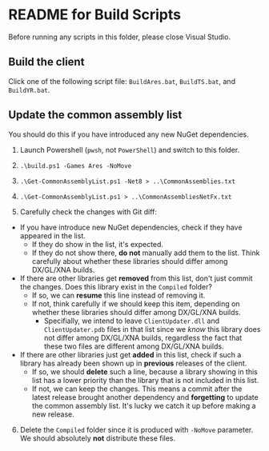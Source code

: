 # README for Build Scripts

Before running any scripts in this folder, please close Visual Studio.

## Build the client

Click one of the following script file: `BuildAres.bat`, `BuildTS.bat`, and `BuildYR.bat`.

## Update the common assembly list

You should do this if you have introduced any new NuGet dependencies.

1. Launch Powershell (`pwsh`, not `PowerShell`) and switch to this folder. 

2. `.\build.ps1 -Games Ares -NoMove`

3. `.\Get-CommonAssemblyList.ps1 -Net8 > ..\CommonAssemblies.txt`

4. `.\Get-CommonAssemblyList.ps1 > ..\CommonAssembliesNetFx.txt`

5. Carefully check the changes with Git diff:
- If you have introduce new NuGet dependencies, check if they have appeared in the list.
    - If they do show in the list, it's expected.
    - If they do not show there, **do not** manually add them to the list. Think carefully about whether these libraries should differ among DX/GL/XNA builds.
- If there are other libraries get **removed** from this list, don't just commit the changes. Does this library exist in the `Compiled` folder?
    - If so, we can **resume** this line instead of removing it. 
    - If not, think carefully if we should keep this item, depending on whether these libraries should differ among DX/GL/XNA builds.
        - Specifially, we intend to leave `ClientUpdater.dll` and `ClientUpdater.pdb` files in that list since we *know* this library does not differ among DX/GL/XNA builds, regardless the fact that these two files are different among DX/GL/XNA builds.
- If there are other libraries just get **added** in this list, check if such a library has already been shown up in **previous** releases of the client.
    - If so, we should **delete** such a line, because a library showing in this list has a lower priority than the library that is not included in this list.
    - If not, we can keep the changes. This means a commit after the latest release brought another dependency and **forgetting** to update the common assembly list. It's lucky we catch it up before making a new release.

6. Delete the `Compiled` folder since it is produced with `-NoMove` parameter. We should absolutely **not** distribute these files.